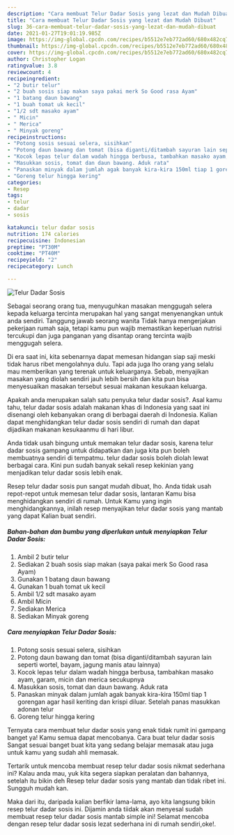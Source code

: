 ```yaml
---
description: "Cara membuat Telur Dadar Sosis yang lezat dan Mudah Dibuat"
title: "Cara membuat Telur Dadar Sosis yang lezat dan Mudah Dibuat"
slug: 36-cara-membuat-telur-dadar-sosis-yang-lezat-dan-mudah-dibuat
date: 2021-01-27T19:01:19.985Z
image: https://img-global.cpcdn.com/recipes/b5512e7eb772ad60/680x482cq70/telur-dadar-sosis-foto-resep-utama.jpg
thumbnail: https://img-global.cpcdn.com/recipes/b5512e7eb772ad60/680x482cq70/telur-dadar-sosis-foto-resep-utama.jpg
cover: https://img-global.cpcdn.com/recipes/b5512e7eb772ad60/680x482cq70/telur-dadar-sosis-foto-resep-utama.jpg
author: Christopher Logan
ratingvalue: 3.8
reviewcount: 4
recipeingredient:
- "2 butir telur"
- "2 buah sosis siap makan saya pakai merk So Good rasa Ayam"
- "1 batang daun bawang"
- "1 buah tomat uk kecil"
- "1/2 sdt masako ayam"
- " Micin"
- " Merica"
- " Minyak goreng"
recipeinstructions:
- "Potong sosis sesuai selera, sisihkan"
- "Potong daun bawang dan tomat (bisa diganti/ditambah sayuran lain seperti wortel, bayam, jagung manis atau lainnya)"
- "Kocok lepas telur dalam wadah hingga berbusa, tambahkan masako ayam, garam, micin dan merica secukupnya"
- "Masukkan sosis, tomat dan daun bawang. Aduk rata"
- "Panaskan minyak dalam jumlah agak banyak kira-kira 150ml tiap 1 gorengan agar hasil keriting dan krispi diluar. Setelah panas masukkan adonan telur"
- "Goreng telur hingga kering"
categories:
- Resep
tags:
- telur
- dadar
- sosis

katakunci: telur dadar sosis 
nutrition: 174 calories
recipecuisine: Indonesian
preptime: "PT30M"
cooktime: "PT40M"
recipeyield: "2"
recipecategory: Lunch

---
```



![Telur Dadar Sosis](https://img-global.cpcdn.com/recipes/b5512e7eb772ad60/680x482cq70/telur-dadar-sosis-foto-resep-utama.jpg)

Sebagai seorang orang tua, menyuguhkan masakan menggugah selera kepada keluarga tercinta merupakan hal yang sangat menyenangkan untuk anda sendiri. Tanggung jawab seorang  wanita Tidak hanya mengerjakan pekerjaan rumah saja, tetapi kamu pun wajib memastikan keperluan nutrisi tercukupi dan juga panganan yang disantap orang tercinta wajib menggugah selera.

Di era  saat ini, kita sebenarnya dapat memesan hidangan siap saji meski tidak harus ribet mengolahnya dulu. Tapi ada juga lho orang yang selalu mau memberikan yang terenak untuk keluarganya. Sebab, menyajikan masakan yang diolah sendiri jauh lebih bersih dan kita pun bisa menyesuaikan masakan tersebut sesuai makanan kesukaan keluarga. 



Apakah anda merupakan salah satu penyuka telur dadar sosis?. Asal kamu tahu, telur dadar sosis adalah makanan khas di Indonesia yang saat ini disenangi oleh kebanyakan orang di berbagai daerah di Indonesia. Kalian dapat menghidangkan telur dadar sosis sendiri di rumah dan dapat dijadikan makanan kesukaanmu di hari libur.

Anda tidak usah bingung untuk memakan telur dadar sosis, karena telur dadar sosis gampang untuk didapatkan dan juga kita pun boleh membuatnya sendiri di tempatmu. telur dadar sosis boleh diolah lewat berbagai cara. Kini pun sudah banyak sekali resep kekinian yang menjadikan telur dadar sosis lebih enak.

Resep telur dadar sosis pun sangat mudah dibuat, lho. Anda tidak usah repot-repot untuk memesan telur dadar sosis, lantaran Kamu bisa menghidangkan sendiri di rumah. Untuk Kamu yang ingin menghidangkannya, inilah resep menyajikan telur dadar sosis yang mantab yang dapat Kalian buat sendiri.

<!--inarticleads1-->

##### Bahan-bahan dan bumbu yang diperlukan untuk menyiapkan Telur Dadar Sosis:

1. Ambil 2 butir telur
1. Sediakan 2 buah sosis siap makan (saya pakai merk So Good rasa Ayam)
1. Gunakan 1 batang daun bawang
1. Gunakan 1 buah tomat uk kecil
1. Ambil 1/2 sdt masako ayam
1. Ambil  Micin
1. Sediakan  Merica
1. Sediakan  Minyak goreng




<!--inarticleads2-->

##### Cara menyiapkan Telur Dadar Sosis:

1. Potong sosis sesuai selera, sisihkan
1. Potong daun bawang dan tomat (bisa diganti/ditambah sayuran lain seperti wortel, bayam, jagung manis atau lainnya)
1. Kocok lepas telur dalam wadah hingga berbusa, tambahkan masako ayam, garam, micin dan merica secukupnya
1. Masukkan sosis, tomat dan daun bawang. Aduk rata
1. Panaskan minyak dalam jumlah agak banyak kira-kira 150ml tiap 1 gorengan agar hasil keriting dan krispi diluar. Setelah panas masukkan adonan telur
1. Goreng telur hingga kering




Ternyata cara membuat telur dadar sosis yang enak tidak rumit ini gampang banget ya! Kamu semua dapat mencobanya. Cara buat telur dadar sosis Sangat sesuai banget buat kita yang sedang belajar memasak atau juga untuk kamu yang sudah ahli memasak.

Tertarik untuk mencoba membuat resep telur dadar sosis nikmat sederhana ini? Kalau anda mau, yuk kita segera siapkan peralatan dan bahannya, setelah itu bikin deh Resep telur dadar sosis yang mantab dan tidak ribet ini. Sungguh mudah kan. 

Maka dari itu, daripada kalian berfikir lama-lama, ayo kita langsung bikin resep telur dadar sosis ini. Dijamin anda tiidak akan menyesal sudah membuat resep telur dadar sosis mantab simple ini! Selamat mencoba dengan resep telur dadar sosis lezat sederhana ini di rumah sendiri,oke!.

